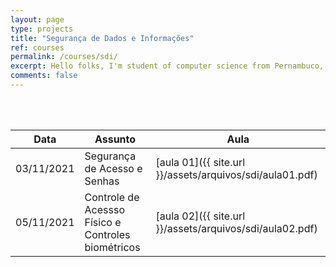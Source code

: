 ```yaml
---
layout: page
type: projects
title: "Segurança de Dados e Informações"
ref: courses
permalink: /courses/sdi/
excerpt: Hello folks, I'm student of computer science from Pernambuco, Brazil. This blog is for documentation about my research journey,  programming and related.
comments: false
---
```

<br/>

<br/>

| Data | Assunto | Aula |
| --- | ------- | --- |
| 03/11/2021 | Segurança de Acesso e Senhas | [aula 01]({{ site.url }}/assets/arquivos/sdi/aula01.pdf) |
| 05/11/2021 | Controle de Acessso Físico  e Controles biométricos| [aula 02]({{ site.url }}/assets/arquivos/sdi/aula02.pdf) |
